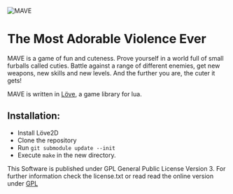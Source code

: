 ![MAVE](https://raw.github.com/raffomania/MAVE/master/data/gfx/menu/logo.png)
# The Most Adorable Violence Ever

MAVE is a game of fun and cuteness. Prove yourself in a world full of small furballs called cuties. Battle against a range of different enemies, get new weapons, new skills and new levels. And the further you are, the cuter it gets!

MAVE is written in [Löve](https://www.love2d.org/), a game library for lua.

## Installation:

* Install Löve2D
* Clone the repository
* Run `git submodule update --init`
* Execute `make` in the new directory.

This Software is published under GPL General Public License Version 3.
For further information check the license.txt or read read the online version under [GPL](http://www.gnu.org/licenses/gpl.txt)
